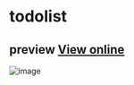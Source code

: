 # todolist
## preview <a href='https://cheeterlee.github.io/todolist/'>View online</a>
![image](https://user-images.githubusercontent.com/87960642/188793546-be0e9a65-36c5-4cdb-aa4f-4d439452c8e3.png)  

